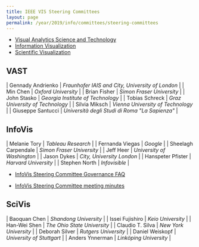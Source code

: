 ```yaml
---
title: IEEE VIS Steering Committees
layout: page
permalink: /year/2019/info/committees/steering-committees
---
```


* [Visual Analytics Science and Technology](#vast)
* [Information Visualization](#infovis)
* [Scientific Visualization](#scivis)

## <a name="vast"></a> VAST

| Gennady Andrienko | *Fraunhofer IAIS and City, University of London* |
| Min Chen	| *Oxford University* |
| Brian Fisher	| *Simon Fraser University* |
| John Stasko	| *Georgia Institute of Technology* |
| Tobias Schreck	| *Graz University of Technology* |
| Silvia Miksch	| *Vienna University of Technology* |
| Giuseppe Santucci	| *Università degli Studi di Roma "La Sapienza"* |

## <a name="infovis"></a> InfoVis

| Melanie Tory | *Tableau Research* |
| Fernanda Viegas | *Google* |
| Sheelagh Carpendale | *Simon Fraser University* |
| Jeff Heer | *University of Washington* |
| Jason Dykes | *City, University London* |
| Hanspeter Pfister | *Harvard University* |
| Stephen North | *Infovisible* |

* [InfoVis Steering Committee Governance FAQ](/attachments/InfoVis_SC_Policies_FAQ.pdf)

* [InfoVis Steering Committee meeting minutes](/governance/infovis-steering-committee/minutes)


## <a name="scivis"></a> SciVis

| Baoquan Chen | *Shandong University* |
| Issei Fujishiro | *Keio University* |
| Han-Wei Shen | *The Ohio State University* |
| Claudio T. Silva | *New York University* |
| Deborah Silver | *Rutgers University* |
| Daniel Weiskopf | *University of Stuttgart* |
| Anders Ynnerman | *Linköping University* |

